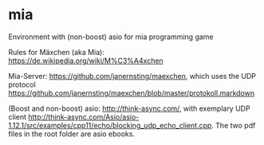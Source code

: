 # mia
Environment with (non-boost) asio for mia programming game

Rules for Mäxchen (aka Mia): https://de.wikipedia.org/wiki/M%C3%A4xchen

Mia-Server: https://github.com/janernsting/maexchen, which uses the UDP protocol https://github.com/janernsting/maexchen/blob/master/protokoll.markdown

(Boost and non-boost) asio: http://think-async.com/, with exemplary UDP client http://think-async.com/Asio/asio-1.12.1/src/examples/cpp11/echo/blocking_udp_echo_client.cpp. The two pdf files in the root folder are asio ebooks.